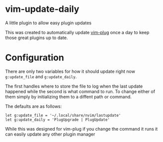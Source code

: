 # vim-update-daily
A little plugin to allow easy plugin updates

This was created to automatically update [vim-plug](https://github.com/junegunn/vim-plug) once a day to keep those great plugins up to date.

# Configuration
There are only two variables for how it should update right now `g:update_file` and `g:update_daily`.

The first handles where to store the file to log when the last update happened while the second is what command to run.
To change either of them simply by initializing them to a diffent path or command.

The defaults are as follows:

```
let g:update_file = '~/.local/share/nvim/lastupdate'
let g:update_daily = 'PlugUpgrade | PlugUpdate'
```

While this was designed for vim-plug if you change the command it runs it can easily update any other plugin manager
